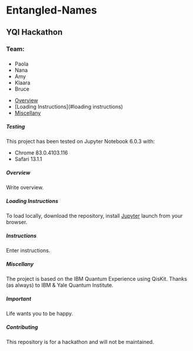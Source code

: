 # Entangled-Names
## YQI Hackathon
### Team:
### 
- Paola
- Nana
- Amy
- Klaara
- Bruce

* [Overview](#overview)
* [Loading Instructions](#loading instructions)
* [Miscellany](#miscellany)

##### Testing
This project has been tested on Jupyter Notebook 6.0.3 with:
* Chrome 83.0.4103.116
* Safari 13.1.1 

##### Overview
Write overview.  

##### Loading Instructions
To load locally, download the repository, install [Jupyter](https://jupyter.org/) launch from your browser.

##### Instructions
Enter instructions.

#####  Miscellany
The project is based on the IBM Quantum Experience using QisKit.  Thanks (as always) to IBM & Yale Quantum Institute.

#####  Important
Life wants you to be happy.

#####  Contributing
This repository is for a hackathon and will not be maintained.
